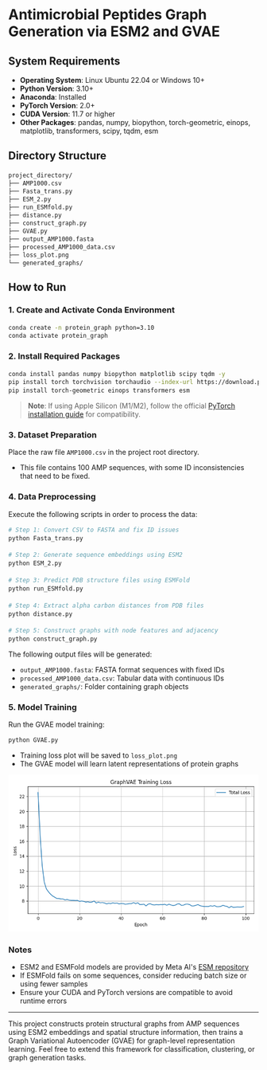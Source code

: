 # Antimicrobial Peptides Graph Generation via ESM2 and GVAE

## System Requirements

* **Operating System**: Linux Ubuntu 22.04 or Windows 10+
* **Python Version**: 3.10+
* **Anaconda**: Installed
* **PyTorch Version**: 2.0+
* **CUDA Version**: 11.7 or higher
* **Other Packages**: pandas, numpy, biopython, torch-geometric, einops, matplotlib, transformers, scipy, tqdm, esm

## Directory Structure

```
project_directory/
├── AMP1000.csv
├── Fasta_trans.py
├── ESM_2.py
├── run_ESMfold.py
├── distance.py
├── construct_graph.py
├── GVAE.py
├── output_AMP1000.fasta
├── processed_AMP1000_data.csv
├── loss_plot.png
└── generated_graphs/
```

## How to Run

### 1. Create and Activate Conda Environment

```bash
conda create -n protein_graph python=3.10
conda activate protein_graph
```

### 2. Install Required Packages

```bash
conda install pandas numpy biopython matplotlib scipy tqdm -y
pip install torch torchvision torchaudio --index-url https://download.pytorch.org/whl/cu117
pip install torch-geometric einops transformers esm
```

> **Note**: If using Apple Silicon (M1/M2), follow the official [PyTorch installation guide](https://pytorch.org/) for compatibility.

### 3. Dataset Preparation

Place the raw file `AMP1000.csv` in the project root directory.

* This file contains 100 AMP sequences, with some ID inconsistencies that need to be fixed.

### 4. Data Preprocessing

Execute the following scripts in order to process the data:

```bash
# Step 1: Convert CSV to FASTA and fix ID issues
python Fasta_trans.py

# Step 2: Generate sequence embeddings using ESM2
python ESM_2.py

# Step 3: Predict PDB structure files using ESMFold
python run_ESMfold.py

# Step 4: Extract alpha carbon distances from PDB files
python distance.py

# Step 5: Construct graphs with node features and adjacency
python construct_graph.py
```

The following output files will be generated:

* `output_AMP1000.fasta`: FASTA format sequences with fixed IDs
* `processed_AMP1000_data.csv`: Tabular data with continuous IDs
* `generated_graphs/`: Folder containing graph objects

### 5. Model Training

Run the GVAE model training:

```bash
python GVAE.py
```

* Training loss plot will be saved to `loss_plot.png`
* The GVAE model will learn latent representations of protein graphs

![image](https://github.com/YYChang34/Antimicrobial-Peptides-Graph-Generation-via-ESM2-and-GVAE/blob/main/loss_plot.png)

### Notes

* ESM2 and ESMFold models are provided by Meta AI's [ESM repository](https://github.com/facebookresearch/esm)
* If ESMFold fails on some sequences, consider reducing batch size or using fewer samples
* Ensure your CUDA and PyTorch versions are compatible to avoid runtime errors

---

This project constructs protein structural graphs from AMP sequences using ESM2 embeddings and spatial structure information, then trains a Graph Variational Autoencoder (GVAE) for graph-level representation learning. Feel free to extend this framework for classification, clustering, or graph generation tasks.
